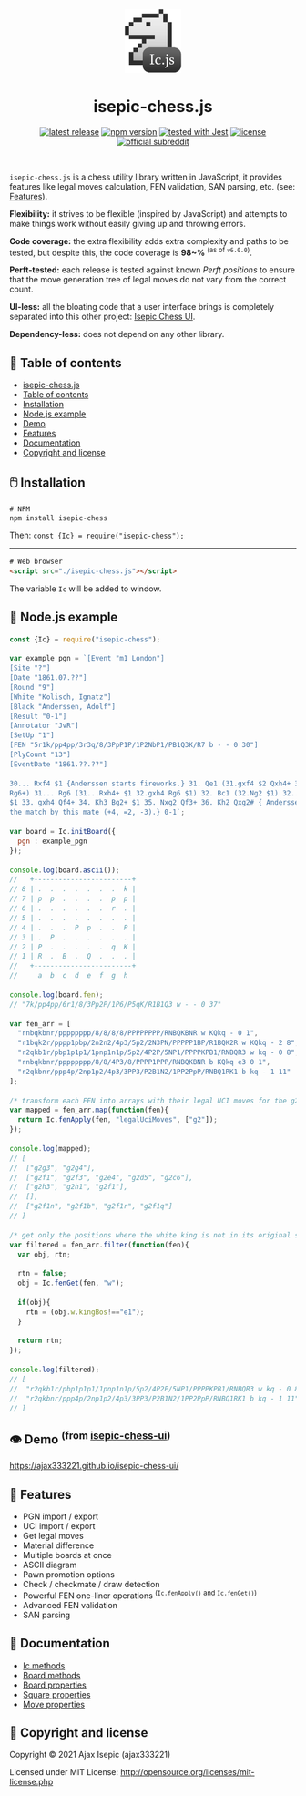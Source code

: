 <p align="center"><a href="https://github.com/ajax333221/isepic-chess"><img width="100" src="https://github.com/ajax333221/isepic-chess-ui/raw/master/css/images/ic_logo.png" alt="Ic.js logo"></a></p>

<h1 align="center">isepic-chess.js</h1>

<p align="center">
	<a href="https://github.com/ajax333221/isepic-chess/releases/latest"><img src="https://img.shields.io/github/v/release/ajax333221/isepic-chess.svg?colorB=dddddd" alt="latest release"></a>
	<a href="https://www.npmjs.com/package/isepic-chess"><img src="https://img.shields.io/npm/v/isepic-chess.svg" alt="npm version"></a>
	<a href="https://github.com/facebook/jest"><img src="https://img.shields.io/badge/tested_with-jest-99424f.svg" alt="tested with Jest"></a>
	<a href="#page_facing_up-copyright-and-license"><img src="https://img.shields.io/github/license/ajax333221/isepic-chess.svg" alt="license"></a>
	<a href="https://www.reddit.com/r/isepic_chess_js"><img src="https://img.shields.io/reddit/subreddit-subscribers/isepic_chess_js?style=social" alt="official subreddit"></a>
</p>

<br>

`isepic-chess.js` is a chess utility library written in JavaScript, it provides features like legal moves calculation, FEN validation, SAN parsing, etc. (see: [Features](https://github.com/ajax333221/isepic-chess#rocket-features)).

<strong>Flexibility:</strong> it strives to be flexible (inspired by JavaScript) and attempts to make things work without easily giving up and throwing errors.

<strong>Code coverage:</strong> the extra flexibility adds extra complexity and paths to be tested, but despite this, the code coverage is <strong>98~%</strong> <sup>(as of `v6.0.0`)</sup>.

<strong>Perft-tested:</strong> each release is tested against known <em>Perft positions</em> to ensure that the move generation tree of legal moves do not vary from the correct count.

<strong>UI-less:</strong> all the bloating code that a user interface brings is completely separated into this other project: [Isepic Chess UI](https://github.com/ajax333221/isepic-chess-ui).

<strong>Dependency-less:</strong> does not depend on any other library.

:pushpin: Table of contents
-------------

- [isepic-chess.js](https://github.com/ajax333221/isepic-chess#isepic-chessjs)
- [Table of contents](https://github.com/ajax333221/isepic-chess#pushpin-table-of-contents)
- [Installation](https://github.com/ajax333221/isepic-chess#computer_mouse-installation)
- [Node.js example](https://github.com/ajax333221/isepic-chess#green_heart-nodejs-example)
- [Demo](https://github.com/ajax333221/isepic-chess#eye-demo-from-isepic-chess-ui)
- [Features](https://github.com/ajax333221/isepic-chess#rocket-features)
- [Documentation](https://github.com/ajax333221/isepic-chess#book-documentation)
- [Copyright and license](https://github.com/ajax333221/isepic-chess#page_facing_up-copyright-and-license)

:computer_mouse: Installation
-------------

```
# NPM
npm install isepic-chess
```
Then: `const {Ic} = require("isepic-chess");`

<hr>

```html
# Web browser
<script src="./isepic-chess.js"></script>
```
The variable `Ic` will be added to window.

:green_heart: Node.js example
-------------

```js
const {Ic} = require("isepic-chess");

var example_pgn = `[Event "m1 London"]
[Site "?"]
[Date "1861.07.??"]
[Round "9"]
[White "Kolisch, Ignatz"]
[Black "Anderssen, Adolf"]
[Result "0-1"]
[Annotator "JvR"]
[SetUp "1"]
[FEN "5r1k/pp4pp/3r3q/8/3PpP1P/1P2NbP1/PB1Q3K/R7 b - - 0 30"]
[PlyCount "13"]
[EventDate "1861.??.??"]

30... Rxf4 $1 {Anderssen starts fireworks.} 31. Qe1 (31.gxf4 $2 Qxh4+ 32.Kg1
Rg6+) 31... Rg6 (31...Rxh4+ $1 32.gxh4 Rg6 $1) 32. Bc1 (32.Ng2 $1) 32... Rxh4+
$1 33. gxh4 Qf4+ 34. Kh3 Bg2+ $1 35. Nxg2 Qf3+ 36. Kh2 Qxg2# { Anderssen won
the match by this mate (+4, =2, -3).} 0-1`;

var board = Ic.initBoard({
  pgn : example_pgn
});

console.log(board.ascii());
//   +------------------------+
// 8 | .  .  .  .  .  .  .  k |
// 7 | p  p  .  .  .  .  p  p |
// 6 | .  .  .  .  .  .  r  . |
// 5 | .  .  .  .  .  .  .  . |
// 4 | .  .  .  P  p  .  .  P |
// 3 | .  P  .  .  .  .  .  . |
// 2 | P  .  .  .  .  .  q  K |
// 1 | R  .  B  .  Q  .  .  . |
//   +------------------------+
//     a  b  c  d  e  f  g  h

console.log(board.fen);
// "7k/pp4pp/6r1/8/3Pp2P/1P6/P5qK/R1B1Q3 w - - 0 37"

var fen_arr = [
  "rnbqkbnr/pppppppp/8/8/8/8/PPPPPPPP/RNBQKBNR w KQkq - 0 1",
  "r1bqk2r/pppp1pbp/2n2n2/4p3/5p2/2N3PN/PPPPP1BP/R1BQK2R w KQkq - 2 8",
  "r2qkb1r/pbp1p1p1/1pnp1n1p/5p2/4P2P/5NP1/PPPPKPB1/RNBQR3 w kq - 0 8",
  "rnbqkbnr/pppppppp/8/8/4P3/8/PPPP1PPP/RNBQKBNR b KQkq e3 0 1",
  "r2qkbnr/ppp4p/2np1p2/4p3/3PP3/P2B1N2/1PP2PpP/RNBQ1RK1 b kq - 1 11"
];

/* transform each FEN into arrays with their legal UCI moves for the g2 square */
var mapped = fen_arr.map(function(fen){
  return Ic.fenApply(fen, "legalUciMoves", ["g2"]);
});

console.log(mapped);
// [
//  ["g2g3", "g2g4"],
//  ["g2f1", "g2f3", "g2e4", "g2d5", "g2c6"],
//  ["g2h3", "g2h1", "g2f1"],
//  [],
//  ["g2f1n", "g2f1b", "g2f1r", "g2f1q"]
// ]

/* get only the positions where the white king is not in its original square */
var filtered = fen_arr.filter(function(fen){
  var obj, rtn;
  
  rtn = false;
  obj = Ic.fenGet(fen, "w");
  
  if(obj){
    rtn = (obj.w.kingBos!=="e1");
  }
  
  return rtn;
});

console.log(filtered);
// [
//  "r2qkb1r/pbp1p1p1/1pnp1n1p/5p2/4P2P/5NP1/PPPPKPB1/RNBQR3 w kq - 0 8",
//  "r2qkbnr/ppp4p/2np1p2/4p3/3PP3/P2B1N2/1PP2PpP/RNBQ1RK1 b kq - 1 11"
// ]
```

:eye: Demo <sup>(from [isepic-chess-ui](https://github.com/ajax333221/isepic-chess-ui))</sup>
-------------

https://ajax333221.github.io/isepic-chess-ui/

:rocket: Features
-------------

- PGN import / export
- UCI import / export
- Get legal moves
- Material difference
- Multiple boards at once
- ASCII diagram
- Pawn promotion options
- Check / checkmate / draw detection
- Powerful FEN one-liner operations <sup>(`Ic.fenApply()` and `Ic.fenGet()`)</sup>
- Advanced FEN validation
- SAN parsing

:book: Documentation
-------------

- [Ic methods](https://github.com/ajax333221/isepic-chess/blob/master/docs/ic-methods.md#ic-methods)
- [Board methods](https://github.com/ajax333221/isepic-chess/blob/master/docs/board-methods.md#board-methods)
- [Board properties](https://github.com/ajax333221/isepic-chess/blob/master/docs/board-properties.md#board-properties)
- [Square properties](https://github.com/ajax333221/isepic-chess/blob/master/docs/square-properties.md#square-properties)
- [Move properties](https://github.com/ajax333221/isepic-chess/blob/master/docs/move-properties.md#move-properties)

:page_facing_up: Copyright and license
-------------

Copyright © 2021 Ajax Isepic (ajax333221)

Licensed under MIT License: http://opensource.org/licenses/mit-license.php
